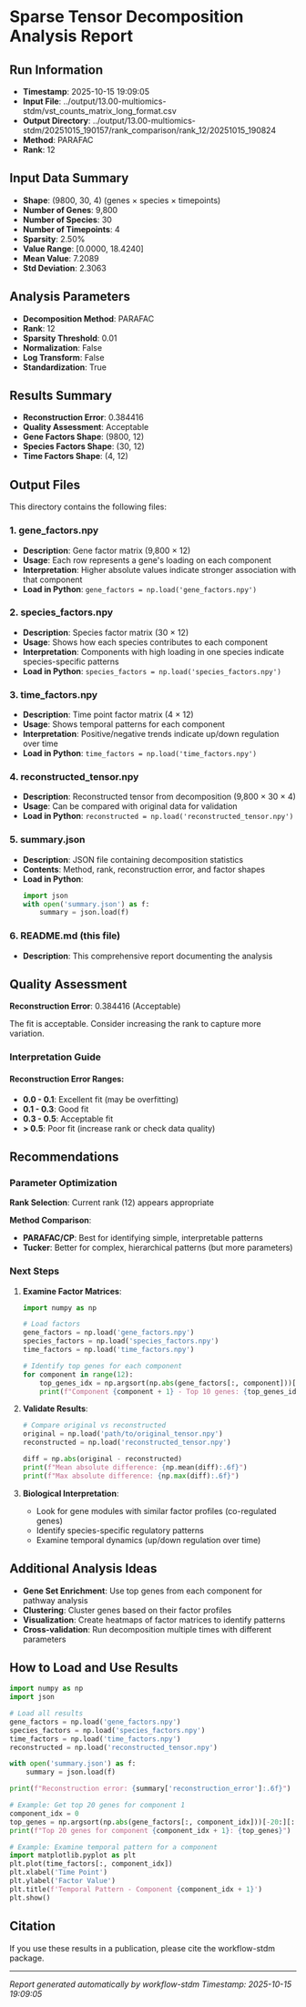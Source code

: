 # Sparse Tensor Decomposition Analysis Report

## Run Information

- **Timestamp**: 2025-10-15 19:09:05
- **Input File**: ../output/13.00-multiomics-stdm/vst_counts_matrix_long_format.csv
- **Output Directory**: ../output/13.00-multiomics-stdm/20251015_190157/rank_comparison/rank_12/20251015_190824
- **Method**: PARAFAC
- **Rank**: 12

## Input Data Summary

- **Shape**: (9800, 30, 4) (genes × species × timepoints)
- **Number of Genes**: 9,800
- **Number of Species**: 30
- **Number of Timepoints**: 4
- **Sparsity**: 2.50%
- **Value Range**: [0.0000, 18.4240]
- **Mean Value**: 7.2089
- **Std Deviation**: 2.3063

## Analysis Parameters

- **Decomposition Method**: PARAFAC
- **Rank**: 12
- **Sparsity Threshold**: 0.01
- **Normalization**: False
- **Log Transform**: False
- **Standardization**: True

## Results Summary

- **Reconstruction Error**: 0.384416
- **Quality Assessment**: Acceptable
- **Gene Factors Shape**: (9800, 12)
- **Species Factors Shape**: (30, 12)
- **Time Factors Shape**: (4, 12)

## Output Files

This directory contains the following files:

### 1. **gene_factors.npy**
- **Description**: Gene factor matrix (9,800 × 12)
- **Usage**: Each row represents a gene's loading on each component
- **Interpretation**: Higher absolute values indicate stronger association with that component
- **Load in Python**: `gene_factors = np.load('gene_factors.npy')`

### 2. **species_factors.npy**
- **Description**: Species factor matrix (30 × 12)
- **Usage**: Shows how each species contributes to each component
- **Interpretation**: Components with high loading in one species indicate species-specific patterns
- **Load in Python**: `species_factors = np.load('species_factors.npy')`

### 3. **time_factors.npy**
- **Description**: Time point factor matrix (4 × 12)
- **Usage**: Shows temporal patterns for each component
- **Interpretation**: Positive/negative trends indicate up/down regulation over time
- **Load in Python**: `time_factors = np.load('time_factors.npy')`

### 4. **reconstructed_tensor.npy**
- **Description**: Reconstructed tensor from decomposition (9,800 × 30 × 4)
- **Usage**: Can be compared with original data for validation
- **Load in Python**: `reconstructed = np.load('reconstructed_tensor.npy')`

### 5. **summary.json**
- **Description**: JSON file containing decomposition statistics
- **Contents**: Method, rank, reconstruction error, and factor shapes
- **Load in Python**: 
  ```python
  import json
  with open('summary.json') as f:
      summary = json.load(f)
  ```

### 6. **README.md** (this file)
- **Description**: This comprehensive report documenting the analysis

## Quality Assessment

**Reconstruction Error**: 0.384416 (Acceptable)

The fit is acceptable. Consider increasing the rank to capture more variation.

### Interpretation Guide

#### Reconstruction Error Ranges:
- **0.0 - 0.1**: Excellent fit (may be overfitting)
- **0.1 - 0.3**: Good fit
- **0.3 - 0.5**: Acceptable fit
- **> 0.5**: Poor fit (increase rank or check data quality)

## Recommendations

### Parameter Optimization

**Rank Selection**: Current rank (12) appears appropriate

**Method Comparison**:
- **PARAFAC/CP**: Best for identifying simple, interpretable patterns
- **Tucker**: Better for complex, hierarchical patterns (but more parameters)

### Next Steps

1. **Examine Factor Matrices**:
   ```python
   import numpy as np
   
   # Load factors
   gene_factors = np.load('gene_factors.npy')
   species_factors = np.load('species_factors.npy')
   time_factors = np.load('time_factors.npy')
   
   # Identify top genes for each component
   for component in range(12):
       top_genes_idx = np.argsort(np.abs(gene_factors[:, component]))[-10:][::-1]
       print(f"Component {component + 1} - Top 10 genes: {top_genes_idx}")
   ```

2. **Validate Results**:
   ```python
   # Compare original vs reconstructed
   original = np.load('path/to/original_tensor.npy')
   reconstructed = np.load('reconstructed_tensor.npy')
   
   diff = np.abs(original - reconstructed)
   print(f"Mean absolute difference: {np.mean(diff):.6f}")
   print(f"Max absolute difference: {np.max(diff):.6f}")
   ```

3. **Biological Interpretation**:
   - Look for gene modules with similar factor profiles (co-regulated genes)
   - Identify species-specific regulatory patterns
   - Examine temporal dynamics (up/down regulation over time)

## Additional Analysis Ideas

- **Gene Set Enrichment**: Use top genes from each component for pathway analysis
- **Clustering**: Cluster genes based on their factor profiles
- **Visualization**: Create heatmaps of factor matrices to identify patterns
- **Cross-validation**: Run decomposition multiple times with different parameters

## How to Load and Use Results

```python
import numpy as np
import json

# Load all results
gene_factors = np.load('gene_factors.npy')
species_factors = np.load('species_factors.npy')
time_factors = np.load('time_factors.npy')
reconstructed = np.load('reconstructed_tensor.npy')

with open('summary.json') as f:
    summary = json.load(f)

print(f"Reconstruction error: {summary['reconstruction_error']:.6f}")

# Example: Get top 20 genes for component 1
component_idx = 0
top_genes = np.argsort(np.abs(gene_factors[:, component_idx]))[-20:][::-1]
print(f"Top 20 genes for component {component_idx + 1}: {top_genes}")

# Example: Examine temporal pattern for a component
import matplotlib.pyplot as plt
plt.plot(time_factors[:, component_idx])
plt.xlabel('Time Point')
plt.ylabel('Factor Value')
plt.title(f'Temporal Pattern - Component {component_idx + 1}')
plt.show()
```

## Citation

If you use these results in a publication, please cite the workflow-stdm package.

---

*Report generated automatically by workflow-stdm*
*Timestamp: 2025-10-15 19:09:05*
